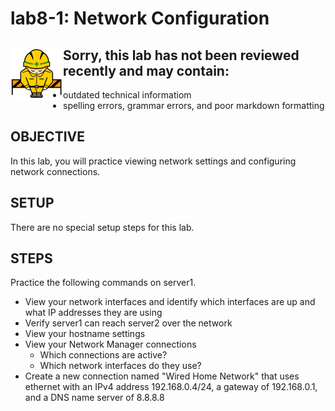 # lab8-1: Network Configuration
## <img align="left" src="../images/ConstructionSign.png">Sorry, this lab has not been reviewed recently and may contain:
  - outdated technical informatiom
  - spelling errors, grammar errors, and poor markdown formatting

## OBJECTIVE

In this lab, you will practice viewing network settings and configuring
network connections.

## SETUP

There are no special setup steps for this lab.

## STEPS

Practice the following commands on server1.

- View your network interfaces and identify which interfaces are up and what
  IP addresses they are using
- Verify server1 can reach server2 over the network
- View your hostname settings
- View your Network Manager connections
  - Which connections are active?
  - Which network interfaces do they use?
- Create a new connection named "Wired Home Network" that uses ethernet with 
  an IPv4 address 192.168.0.4/24, a gateway of 192.168.0.1, and a DNS name
  server of 8.8.8.8
